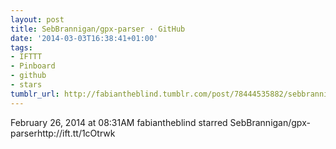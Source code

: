 ```yaml
---
layout: post
title: SebBrannigan/gpx-parser · GitHub
date: '2014-03-03T16:38:41+01:00'
tags:
- IFTTT
- Pinboard
- github
- stars
tumblr_url: http://fabiantheblind.tumblr.com/post/78444535882/sebbrannigan-gpx-parser-github
---
```

February 26, 2014 at 08:31AM
fabiantheblind starred SebBrannigan/gpx-parserhttp://ift.tt/1cOtrwk
